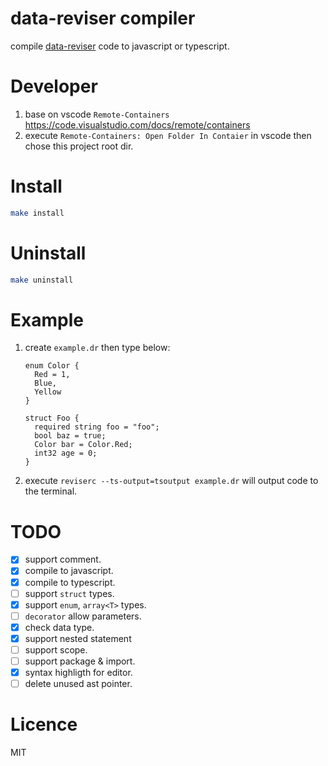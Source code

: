 # data-reviser compiler
compile [data-reviser](https://github.com/CoinXu/data-reviser) code to javascript or typescript.

# Developer
1. base on vscode `Remote-Containers` https://code.visualstudio.com/docs/remote/containers
2. execute `Remote-Containers: Open Folder In Contaier` in vscode then chose this project root dir.

# Install
```bash
make install
```

# Uninstall
```bash
make uninstall
```

# Example
1. create `example.dr` then type below:
   ```
   enum Color {
     Red = 1,
     Blue,
     Yellow
   }

   struct Foo {
     required string foo = "foo";
     bool baz = true;
     Color bar = Color.Red;
     int32 age = 0;
   }
   ```
2. execute `reviserc --ts-output=tsoutput example.dr` will output code to the terminal.

# TODO
+ [x] support comment.
+ [x] compile to javascript.
+ [x] compile to typescript.
+ [ ] support `struct` types.
+ [x] support `enum`, `array<T>` types.
+ [ ] `decorator` allow parameters.
+ [x] check data type.
+ [x] support nested statement
+ [ ] support scope.
+ [ ] support package & import.
+ [x] syntax highligth for editor.
+ [ ] delete unused ast pointer.

# Licence
MIT
